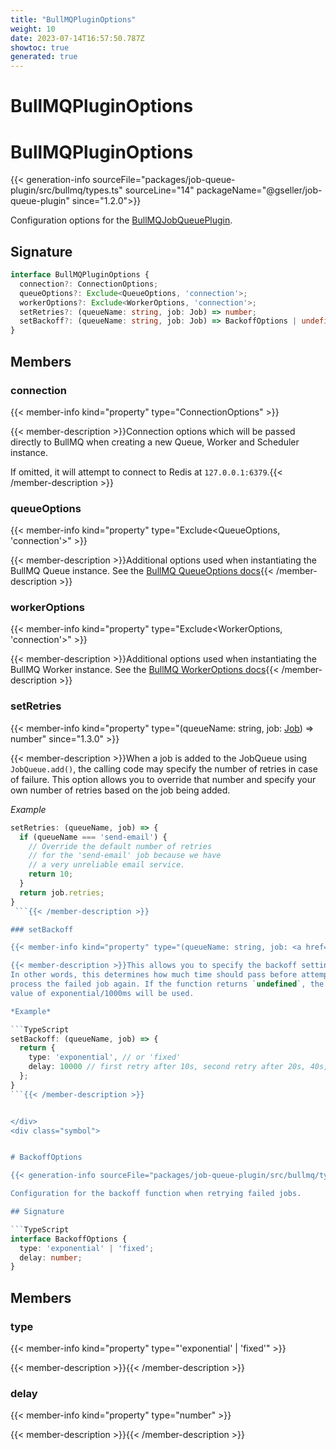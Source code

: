 ```yaml
---
title: "BullMQPluginOptions"
weight: 10
date: 2023-07-14T16:57:50.787Z
showtoc: true
generated: true
---
```

<!-- This file was generated from the Vendure source. Do not modify. Instead, re-run the "docs:build" script -->

# BullMQPluginOptions
<div class="symbol">


# BullMQPluginOptions

{{< generation-info sourceFile="packages/job-queue-plugin/src/bullmq/types.ts" sourceLine="14" packageName="@gseller/job-queue-plugin" since="1.2.0">}}

Configuration options for the <a href='/typescript-api/core-plugins/job-queue-plugin/bull-mqjob-queue-plugin#bullmqjobqueueplugin'>BullMQJobQueuePlugin</a>.

## Signature

```TypeScript
interface BullMQPluginOptions {
  connection?: ConnectionOptions;
  queueOptions?: Exclude<QueueOptions, 'connection'>;
  workerOptions?: Exclude<WorkerOptions, 'connection'>;
  setRetries?: (queueName: string, job: Job) => number;
  setBackoff?: (queueName: string, job: Job) => BackoffOptions | undefined;
}
```
## Members

### connection

{{< member-info kind="property" type="ConnectionOptions"  >}}

{{< member-description >}}Connection options which will be passed directly to BullMQ when
creating a new Queue, Worker and Scheduler instance.

If omitted, it will attempt to connect to Redis at `127.0.0.1:6379`.{{< /member-description >}}

### queueOptions

{{< member-info kind="property" type="Exclude&#60;QueueOptions, 'connection'&#62;"  >}}

{{< member-description >}}Additional options used when instantiating the BullMQ
Queue instance.
See the [BullMQ QueueOptions docs](https://github.com/taskforcesh/bullmq/blob/master/docs/gitbook/api/bullmq.queueoptions.md){{< /member-description >}}

### workerOptions

{{< member-info kind="property" type="Exclude&#60;WorkerOptions, 'connection'&#62;"  >}}

{{< member-description >}}Additional options used when instantiating the BullMQ
Worker instance.
See the [BullMQ WorkerOptions docs](https://github.com/taskforcesh/bullmq/blob/master/docs/gitbook/api/bullmq.workeroptions.md){{< /member-description >}}

### setRetries

{{< member-info kind="property" type="(queueName: string, job: <a href='/typescript-api/job-queue/job#job'>Job</a>) =&#62; number"  since="1.3.0" >}}

{{< member-description >}}When a job is added to the JobQueue using `JobQueue.add()`, the calling
code may specify the number of retries in case of failure. This option allows
you to override that number and specify your own number of retries based on
the job being added.

*Example*

```TypeScript
setRetries: (queueName, job) => {
  if (queueName === 'send-email') {
    // Override the default number of retries
    // for the 'send-email' job because we have
    // a very unreliable email service.
    return 10;
  }
  return job.retries;
}
 ```{{< /member-description >}}

### setBackoff

{{< member-info kind="property" type="(queueName: string, job: <a href='/typescript-api/job-queue/job#job'>Job</a>) =&#62; <a href='/typescript-api/core-plugins/job-queue-plugin/bull-mqplugin-options#backoffoptions'>BackoffOptions</a> | undefined" default="'exponential', 1000"  since="1.3.0" >}}

{{< member-description >}}This allows you to specify the backoff settings when a failed job gets retried.
In other words, this determines how much time should pass before attempting to
process the failed job again. If the function returns `undefined`, the default
value of exponential/1000ms will be used.

*Example*

```TypeScript
setBackoff: (queueName, job) => {
  return {
    type: 'exponential', // or 'fixed'
    delay: 10000 // first retry after 10s, second retry after 20s, 40s,...
  };
}
```{{< /member-description >}}


</div>
<div class="symbol">


# BackoffOptions

{{< generation-info sourceFile="packages/job-queue-plugin/src/bullmq/types.ts" sourceLine="91" packageName="@gseller/job-queue-plugin" since="1.3.0">}}

Configuration for the backoff function when retrying failed jobs.

## Signature

```TypeScript
interface BackoffOptions {
  type: 'exponential' | 'fixed';
  delay: number;
}
```
## Members

### type

{{< member-info kind="property" type="'exponential' | 'fixed'"  >}}

{{< member-description >}}{{< /member-description >}}

### delay

{{< member-info kind="property" type="number"  >}}

{{< member-description >}}{{< /member-description >}}


</div>
